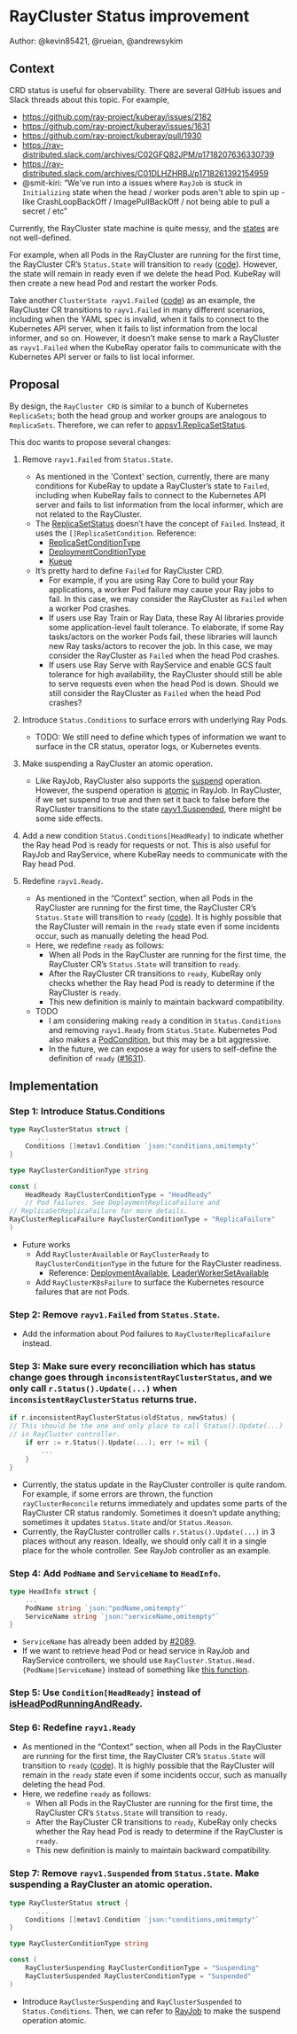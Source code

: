 # RayCluster Status improvement

Author: @kevin85421, @rueian, @andrewsykim

## Context

CRD status is useful for observability. There are several GitHub issues and Slack threads about this topic. For example,
* https://github.com/ray-project/kuberay/issues/2182
* https://github.com/ray-project/kuberay/issues/1631
* https://github.com/ray-project/kuberay/pull/1930
* https://ray-distributed.slack.com/archives/C02GFQ82JPM/p1718207636330739
* https://ray-distributed.slack.com/archives/C01DLHZHRBJ/p1718261392154959
* @smit-kiri: “We've run into a issues where `RayJob` is stuck in `Initializing` state when the head / worker pods aren't able to spin up - like CrashLoopBackOff / ImagePullBackOff / not being able to pull a secret / etc”

Currently, the RayCluster state machine is quite messy, and the [states](https://github.com/ray-project/kuberay/blob/8453f9b6c749abf3b72b09e0d41032bbfcf17367/ray-operator/apis/ray/v1/raycluster_types.go#L112-L116) are not well-defined.

For example, when all Pods in the RayCluster are running for the first time, the RayCluster CR’s `Status.State` will transition to `ready` ([code](https://github.com/ray-project/kuberay/blob/8453f9b6c749abf3b72b09e0d41032bbfcf17367/ray-operator/apis/ray/v1/raycluster_types.go#L113)). However, the state will remain in ready even if we delete the head Pod. KubeRay will then create a new head Pod and restart the worker Pods.

Take another `ClusterState rayv1.Failed` ([code](https://github.com/ray-project/kuberay/blob/8453f9b6c749abf3b72b09e0d41032bbfcf17367/ray-operator/apis/ray/v1/raycluster_types.go#L114)) as an example, the RayCluster CR transitions to `rayv1.Failed` in many different scenarios, including when the YAML spec is invalid, when it fails to connect to the Kubernetes API server, when it fails to list information from the local informer, and so on. However, it doesn’t make sense to mark a RayCluster as `rayv1.Failed` when the KubeRay operator fails to communicate with the Kubernetes API server or fails to list local informer.

## Proposal

By design, the `RayCluster CRD` is similar to a bunch of Kubernetes `ReplicaSets`; both the head group and worker groups are analogous to `ReplicaSets`. Therefore, we can refer to [appsv1.ReplicaSetStatus](https://pkg.go.dev/k8s.io/api/apps/v1#ReplicaSetStatus).

This doc wants to propose several changes:

1. Remove `rayv1.Failed` from `Status.State`.
    * As mentioned in the 'Context' section, currently, there are many conditions for KubeRay to update a RayCluster’s state to `Failed`, including when KubeRay fails to connect to the Kubernetes API server and fails to list information from the local informer, which are not related to the RayCluster.
    * The [ReplicaSetStatus](https://pkg.go.dev/k8s.io/api/apps/v1#ReplicaSetStatus) doesn’t have the concept of `Failed`. Instead, it uses the `[]ReplicaSetCondition`. Reference:
        * [ReplicaSetConditionType](https://github.com/kubernetes/api/blob/857a946a225f212b64d42c68a7da0dc44837636f/apps/v1/types.go#L915)
        * [DeploymentConditionType](https://github.com/kubernetes/api/blob/857a946a225f212b64d42c68a7da0dc44837636f/apps/v1/types.go#L532-L542)
        * [Kueue](https://github.com/kubernetes-sigs/kueue)
    * It’s pretty hard to define `Failed` for RayCluster CRD.
        * For example, if you are using Ray Core to build your Ray applications, a worker Pod failure may cause your Ray jobs to fail. In this case, we may consider the RayCluster as `Failed` when a worker Pod crashes.
        * If users use Ray Train or Ray Data, these Ray AI libraries provide some application-level fault tolerance. To elaborate, if some Ray tasks/actors on the worker Pods fail, these libraries will launch new Ray tasks/actors to recover the job. In this case, we may consider the RayCluster as `Failed` when the head Pod crashes.
        * If users use Ray Serve with RayService and enable GCS fault tolerance for high availability, the RayCluster should still be able to serve requests even when the head Pod is down. Should we still consider the RayCluster as `Failed` when the head Pod crashes?

2. Introduce `Status.Conditions` to surface errors with underlying Ray Pods. 
    * TODO: We still need to define which types of information we want to surface in the CR status, operator logs, or Kubernetes events.

3. Make suspending a RayCluster an atomic operation.
    * Like RayJob, RayCluster also supports the [suspend](https://github.com/ray-project/kuberay/pull/1711) operation. However, the suspend operation is [atomic](https://github.com/ray-project/kuberay/pull/1798) in RayJob. In RayCluster, if we set suspend to true and then set it back to false before the RayCluster transitions to the state [rayv1.Suspended](https://github.com/ray-project/kuberay/blob/8453f9b6c749abf3b72b09e0d41032bbfcf17367/ray-operator/apis/ray/v1/raycluster_types.go#L115), there might be some side effects.

4. Add a new condition `Status.Conditions[HeadReady]` to indicate whether the Ray head Pod is ready for requests or not. This is also useful for RayJob and RayService, where KubeRay needs to communicate with the Ray head Pod.

5. Redefine `rayv1.Ready`.
    * As mentioned in the “Context” section, when all Pods in the RayCluster are running for the first time, the RayCluster CR’s `Status.State` will transition to `ready` ([code](https://github.com/ray-project/kuberay/blob/8453f9b6c749abf3b72b09e0d41032bbfcf17367/ray-operator/apis/ray/v1/raycluster_types.go#L113)). It is highly possible that the RayCluster will remain in the `ready` state even if some incidents occur, such as manually deleting the head Pod.
    * Here, we redefine `ready` as follows:
        * When all Pods in the RayCluster are running for the first time, the RayCluster CR’s `Status.State` will transition to `ready`.
        * After the RayCluster CR transitions to `ready`, KubeRay only checks whether the Ray head Pod is ready to determine if the RayCluster is `ready`.
        * This new definition is mainly to maintain backward compatibility.
    * TODO
        * I am considering making `ready` a condition in `Status.Conditions` and removing `rayv1.Ready` from `Status.State`. Kubernetes Pod also makes a [PodCondition](https://pkg.go.dev/k8s.io/api/core/v1#PodConditionType), but this may be a bit aggressive.
        * In the future, we can expose a way for users to self-define the definition of `ready` ([#1631](https://github.com/ray-project/kuberay/issues/1631)).

## Implementation

### Step 1: Introduce Status.Conditions

```go
type RayClusterStatus struct {
       ...
	Conditions []metav1.Condition `json:"conditions,omitempty"`
}

type RayClusterConditionType string

const (
	HeadReady RayClusterConditionType = "HeadReady"
	// Pod failures. See DeploymentReplicaFailure and
// ReplicaSetReplicaFailure for more details.
RayClusterReplicaFailure RayClusterConditionType = "ReplicaFailure"
)
```

* Future works
    * Add `RayClusterAvailable` or `RayClusterReady` to `RayClusterConditionType` in the future for the RayCluster readiness.
        * Reference: [DeploymentAvailable](https://github.com/kubernetes/api/blob/857a946a225f212b64d42c68a7da0dc44837636f/apps/v1/types.go#L532-L542), [LeaderWorkerSetAvailable](https://github.com/kubernetes-sigs/lws/blob/557dfd8b14b8f94633309f6d7633a4929dcc10c3/api/leaderworkerset/v1/leaderworkerset_types.go#L272)
    * Add `RayClusterK8sFailure` to surface the Kubernetes resource failures that are not Pods.

### Step 2: Remove `rayv1.Failed` from `Status.State`.
* Add the information about Pod failures to `RayClusterReplicaFailure` instead.

### Step 3: Make sure every reconciliation which has status change goes through `inconsistentRayClusterStatus`, and we only call `r.Status().Update(...)` when `inconsistentRayClusterStatus` returns true.

```go
if r.inconsistentRayClusterStatus(oldStatus, newStatus) {
// This should be the one and only place to call Status().Update(...)
// in RayCluster controller. 
	if err := r.Status().Update(...); err != nil {
		...
	}
}
```

* Currently, the status update in the RayCluster controller is quite random. For example, if some errors are thrown, the function `rayClusterReconcile` returns immediately and updates some parts of the RayCluster CR status randomly. Sometimes it doesn’t update anything; sometimes it updates `Status.State` and/or `Status.Reason`.
* Currently, the RayCluster controller calls `r.Status().Update(...)` in 3 places without any reason. Ideally, we should only call it in a single place for the whole controller. See RayJob controller as an example.

### Step 4: Add `PodName` and `ServiceName` to `HeadInfo`. 

```go
type HeadInfo struct {
	...
	PodName string `json:"podName,omitempty"`
	ServiceName string `json:"serviceName,omitempty"`
}
```

* `ServiceName` has already been added by [#2089](https://github.com/ray-project/kuberay/pull/2089).
* If we want to retrieve head Pod or head service in RayJob and RayService controllers, we should use `RayCluster.Status.Head.{PodName|ServiceName}` instead of something like [this function](https://github.com/ray-project/kuberay/blob/a43217bd2864961ee188a134807df57fd06e0a77/ray-operator/controllers/ray/rayservice_controller.go#L1223-L1235). 

### Step 5: Use `Condition[HeadReady]` instead of [isHeadPodRunningAndReady](https://github.com/ray-project/kuberay/blob/a43217bd2864961ee188a134807df57fd06e0a77/ray-operator/controllers/ray/rayservice_controller.go#L1211-L1217).

### Step 6: Redefine `rayv1.Ready`
* As mentioned in the “Context” section, when all Pods in the RayCluster are running for the first time, the RayCluster CR’s `Status.State` will transition to `ready` ([code](https://github.com/ray-project/kuberay/blob/8453f9b6c749abf3b72b09e0d41032bbfcf17367/ray-operator/apis/ray/v1/raycluster_types.go#L113)). It is highly possible that the RayCluster will remain in the `ready` state even if some incidents occur, such as manually deleting the head Pod.
* Here, we redefine `ready` as follows:
    * When all Pods in the RayCluster are running for the first time, the RayCluster CR’s `Status.State` will transition to `ready`.
    * After the RayCluster CR transitions to `ready`, KubeRay only checks whether the Ray head Pod is ready to determine if the RayCluster is `ready`.
    * This new definition is mainly to maintain backward compatibility.

### Step 7: Remove `rayv1.Suspended` from `Status.State`. Make suspending a RayCluster an atomic operation.

```go
type RayClusterStatus struct {
       ...
	Conditions []metav1.Condition `json:"conditions,omitempty"`
}

type RayClusterConditionType string

const (
    RayClusterSuspending RayClusterConditionType = "Suspending"
    RayClusterSuspended RayClusterConditionType = "Suspended"
)
```

* Introduce `RayClusterSuspending` and `RayClusterSuspended` to `Status.Conditions`. Then, we can refer to [RayJob](https://github.com/ray-project/kuberay/pull/1798) to make the suspend operation atomic.
